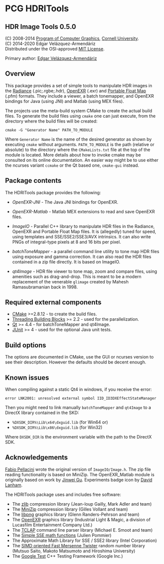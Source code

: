 PCG HDRITools
=============

HDR Image Tools 0.5.0
---------------------

(C) 2008-2014
[Program of Computer Graphics](http://www.graphics.cornell.edu),
[Cornell University](http://www.cornell.edu).  
(C) 2014-2020
Edgar Velázquez-Armendáriz  
Distributed under the OSI-approved [MIT License](http://opensource.org/licenses/MIT).

Primary author: [Edgar Velázquez-Armendáriz](https://www.edgarphd.com)

Overview
--------

This package provides a set of simple tools to manipulate HDR images in
the [Radiance](http://radsite.lbl.gov/radiance/refer/filefmts.pdf)
(.pic;.rgbe;.hdr), [OpenEXR](http://www.openexr.com) (.exr) and
[Portable Float Map](http://gl.ict.usc.edu/HDRShop/PFM/PFM_Image_File_Format.html) (.pfm)
formats. They include a viewer, a batch tonemapper, and OpenEXR bindings for
Java (using JNI) and Matlab (using MEX files).

The projects use the meta-build system CMake to create the actual build
files. To generate the build files using `cmake` one can just execute,
from the directory where the build files will be created:

```console
cmake -G "Generator Name" PATH_TO_MODULE
```

Where `Generator Name` is the name of the desired generator as shown by
executing `cmake` without arguments. `PATH_TO_MODULE` is the path (relative
or absolute) to the directory where the `CMakeLists.txt` file at the top of
the module is located. More details about how to invoke cmake may be consulted
on its online documentation. An easier way might be to use either the ncurses
variant `ccmake` or the Qt based one, `cmake-gui` instead.

Package contents
----------------

The HDRITools package provides the following:

- *OpenEXR-JNI* - The Java JNI bindings for OpenEXR.

- *OpenEXR-Matlab* - Matlab MEX extensions to read and save OpenEXR files.

- *ImageIO* - Parallel C++ library to manipulate HDR files in the Radiance,
OpenEXR and Portable Float Map files. It is (allegedly) tuned for speed, using
templates and SSE/SSE2/SSE3/AVX intrinsics. It can also write PNGs of integral-type
pixels at 8 and 16 bits per pixel.

- *batchToneMapper* - a parallel command line utility to tone map HDR
files using exposure and gamma correction. It can also read the HDR
files contained in a zip file directly. It is based on ImageIO.

- *qt4Image* - HDR file viewer to tone map, zoom and compare files, using
amenities such as drag-and-drop. This is meant to be a modern
replacement of the venerable `glimage` created by Mahesh Ramasubramanian
back in 1998.

Required external components
----------------------------

- [CMake](http://www.cmake.org) >=2.8.12 - to create the build files.
- [Threading Building Blocks](http://www.threadingbuildingblocks.org) >= 2.2 -
  used for the parallelization.
- [Qt](http://qt.nokia.com) >= 4.4 - for batchToneMapper and qt4Image.
- [JUnit](http://www.junit.org/) >= 4 - used for the optional Java unit tests.

Build options
-------------

The options are documented in CMake, use the GUI or ncurses version to see
their description. However the defaults should be decent enough.

Known issues
------------

When compiling against a static Qt4 in windows, if you receive the error:

```console
error LNK2001: unresolved external symbol IID_ID3DXEffectStateManager
```

Then you might need to link manually `batchToneMapper` and `qt4Image` to a
DirectX library contained in the SKD:

- `%DXSDK_DIR%\Lib\x64\dxguid.lib` (for Win64 or)
- `%DXSDK_DIR%\Lib\x86\dxguid.lib` (for Win32)

Where `DXSDK_DIR` is the environment variable with the path to the
DirectX SDK.

Acknowledgements
----------------

[Fabio Pellacini](http://www.cs.dartmouth.edu/~fabio/) wrote the original
version of `ImageIO/Image.h`.
The zip file reading functionality is based on MiniZip.
The OpenEXR_Matlab module is originally based on work by
[Jinwei Gu](http://www.cs.columbia.edu/~jwgu/).
Experiments badge icon by [David Lanham](http://dlanham.com/).

The HDRITools package uses and includes free software:

- The [zlib](http://www.zlib.net/) compression library
  (Jean-loup Gailly, Mark Adler and team)
- The [MiniZip](http://www.winimage.com/zLibDll/minizip.html) compression
  library (Gilles Vollant and team)
- The [libpng](http://www.libpng.org/pub/png/) graphics library
  (Glenn Randers-Pehrson and team)
- The [OpenEXR](http://www.openexr.com) graphics library
  (Industrial Light & Magic, a division of
  Lucasfilm Entertainment Company Ltd.)
- The [TCLAP](http://tclap.sourceforge.net/) command line parser library
  (Michael E. Smoot and team)
- The [Simple SSE math functions](http://gruntthepeon.free.fr/ssemath/)
  (Julien Pommier)
- The Approximate Math Library for SSE / SSE2 library (Intel Corporation)
- The [SIMD oriented Fast Mersenne Twister](http://www.math.sci.hiroshima-u.ac.jp/~m-mat/MT/SFMT/)
  random number library
  (Mutsuo Saito, Makoto Matsumoto and Hiroshima University)
- The [Google Test](http://code.google.com/p/googletest/)
  C++ Testing Framework (Google Inc.)
